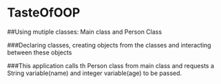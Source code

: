 # TasteOfOOP

##Using mutiple classes: Main class and Person Class

###Declaring classes, creating objects from the classes and interacting between these objects

###This application calls th Person class from main class and requests a String variable(name) and integer variable(age) to be passed. 
